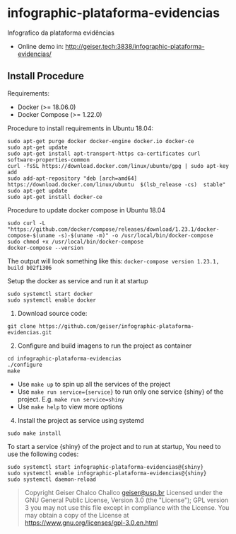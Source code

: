 # infographic-plataforma-evidencias
Infografico da plataforma evidências
- Online demo in: http://geiser.tech:3838/infographic-plataforma-evidencias/

## Install Procedure

Requirements:
- Docker (>= 18.06.0)
- Docker Compose (>= 1.22.0)

Procedure to install requirements in Ubuntu 18.04:
```
sudo apt-get purge docker docker-engine docker.io docker-ce
sudo apt-get update
sudo apt-get install apt-transport-https ca-certificates curl software-properties-common
curl -fsSL https://download.docker.com/linux/ubuntu/gpg | sudo apt-key add
sudo add-apt-repository "deb [arch=amd64] https://download.docker.com/linux/ubuntu  $(lsb_release -cs)  stable" 
sudo apt-get update
sudo apt-get install docker-ce
```

Procedure to update docker compose in Ubuntu 18.04
```
sudo curl -L "https://github.com/docker/compose/releases/download/1.23.1/docker-compose-$(uname -s)-$(uname -m)" -o /usr/local/bin/docker-compose
sudo chmod +x /usr/local/bin/docker-compose
docker-compose --version
```
The output will look something like this: ```docker-compose version 1.23.1, build b02f1306```


Setup the docker as service and run it at startup
```
sudo systemctl start docker
sudo systemctl enable docker
```

1. Download source code:
```
git clone https://github.com/geiser/infographic-plataforma-evidencias.git
```

2. Configure and build imagens to run the project as container
```
cd infographic-plataforma-evidencias
./configure
make
```
  * Use `make up` to spin up all the services of the project
  * Use `make run service={service}` to run only one service {shiny} of the project. E.g. `make run service=shiny`
  * Use `make help` to view more options

4. Install the project as service using systemd
```
sudo make install
```

To start a service {shiny} of the project and to run at startup, You need to use the following codes:
```
sudo systemctl start infographic-plataforma-evidencias@{shiny}
sudo systemctl enable infographic-plataforma-evidencias@{shiny}
sudo systemctl daemon-reload
```


>  Copyright Geiser Chalco Challco <geiser@usp.br>
   Licensed under the GNU General Public License, Version 3.0 (the "License");
    GPL version 3 
   you may not use this file except in compliance with the License.
   You may obtain a copy of the License at
       https://www.gnu.org/licenses/gpl-3.0.en.html
       
       
